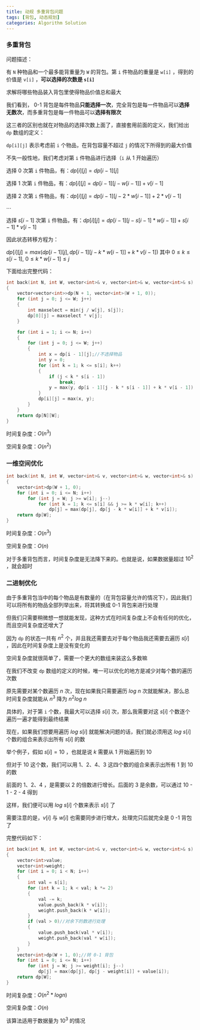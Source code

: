 ```yaml
---
title: 动规 多重背包问题
tags: [背包, 动态规划]
categories: Algorithm Solution
---
```


### 多重背包

问题描述：

有 `N` 种物品和一个最多能背重量为 `W` 的背包。第 `i` 件物品的重量是 `w[i]` ，得到的价值是 `v[i]` ，**可以选择的次数是 `s[i]`** 

求解将哪些物品装入背包里使得物品价值总和最大



我们看到， 0-1 背包是每件物品**只能选择一次**，完全背包是每一件物品可以**选择无数次**，而多重背包是每一件物品可以**选择有限次**

这三者的区别也就在对物品的选择次数上面了，直接套用前面的定义，我们给出 `dp` 数组的定义：

`dp[i][j]` 表示考虑前 `i` 个物品，在背包容量不超过 `j` 的情况下所得到的最大价值

不失一般性地，我们考虑对第 `i` 件物品进行选择（`i` 从 1 开始遍历）

选择 0 次第 `i` 件物品，有：$dp[i][j]=dp[i-1][j]$

选择 1 次第 `i` 件物品，有：$dp[i][j]=dp[i-1][j-w[i-1]]+v[i-1]$

选择 2 次第 `i` 件物品，有：$dp[i][j]=dp[i-1][j-2*w[i-1]]+2*v[i-1]$ 

$\cdots$

选择 $s[i-1]$ 次第 `i` 件物品，有：$dp[i][j]=dp[i-1][j-s[i-1]*w[i-1]]+s[i-1]*v[i-1]$ 

因此状态转移方程为：

$dp[i][j]=max(dp[i-1][j],dp[i-1][j-k*w[i-1]]+k*v[i-1])$ 其中 $0\le k \le s[i-1],\ 0\le k*w[i-1]\le j$ 

下面给出完整代码：

```cpp
int back(int N, int W, vector<int>& v, vector<int>& w, vector<int>& s)
{
    vector<vector<int>>dp(N + 1, vector<int>(W + 1, 0));
    for (int j = 0; j <= W; j++)
    {
        int maxselect = min(j / w[j], s[j]);
        dp[0][j] = maxselect * v[j];
    }

    for (int i = 1; i <= N; i++)
    {
        for (int j = 0; j <= W; j++)
        {
            int x = dp[i - 1][j];//不选择物品
            int y = 0;
            for (int k = 1; k <= s[i]; k++)
            {
                if (j < k * s[i - 1])
                    break;
                y = max(y, dp[i - 1][j - k * s[i - 1]] + k * v[i - 1]);
            }
            dp[i][j] = max(x, y);
        }
    }
    return dp[N][W];
}
```

时间复杂度：$O(n^3)$ 

空间复杂度：$O(n^2)$ 



### 一维空间优化

```cpp
int back(int N, int W, vector<int>& v, vector<int>& w, vector<int>& s)
{
    vector<int>dp(W + 1, 0);
    for (int i = 0; i <= N; i++)
        for (int j = W; j >= w[i]; j--)
            for (int k = 1; k <= s[i] && j >= k * w[i]; k++)
                dp[j] = max(dp[j], dp[j - k * w[i]] + k * v[i]);
    return dp[W];
}
```

时间复杂度：$O(n^3)$ 

空间复杂度：$O(n)$ 

对于多重背包而言，时间复杂度是无法降下来的。也就是说，如果数据量超过 $10^2$ ，就会超时



### 二进制优化

由于多重背包当中的每个物品是有数量的（在背包容量允许的情况下），因此我们可以将所有的物品全部列举出来，将其转换成 0-1 背包来进行处理

但我们只需要稍微想一想就能发现，这种方式在时间复杂度上不会有任何的优化，而且空间复杂度还增大了

因为 `dp` 的状态一共有 $n^2$ 个，并且我还需要去对于每个物品我还需要去遍历 $s[i]$ ，因此在时间复杂度上是没有变化的

空间复杂度就很简单了，需要一个更大的数组来装这么多数嘛

在我们不改变 `dp` 数组的定义的时候，唯一可以优化的地方是减少对每个数的遍历次数

原先需要对某个数遍历 $n$ 次，现在如果我只需要遍历 $log\ n$ 次就能解决，那么总时间复杂度就能从 $n^3$ 降为 $n^2log\ n$ 

具体的，对于第 `i` 个数，我最大可以选择 $s[i]$ 次，那么我需要对这 $s[i]$ 个数逐个遍历一遍才能得到最终结果

现在，如果我们想要用遍历 $log\ s[i]$ 就能解决问题的话，我们就必须用这 $log\ s[i]$ 个数的组合来表示出所有 $s[i]$ 的数

举个例子，假如 $s[i]=10$ ，也就是说 $k$ 需要从 1 开始遍历到 10

但对于 10 这个数，我们可以用 1、2、4、3 这四个数的组合来表示出所有 1 到 10 的数

前面的 1、2、4 ，是需要以 2 的倍数进行增长。后面的 3 是余数，可以通过 10 - 1 - 2 - 4 得到

这样，我们便可以用 $log\ s[i]$ 个数来表示 $s[i]$ 了

需要注意的是，$v[i]$ 与 $w[i]$ 也需要同步进行增大，处理完只后就完全是 0 -1 背包了

完整代码如下：

```cpp
int back(int N, int W, vector<int>& v, vector<int>& w, vector<int>& s)
{
    vector<int>value;
    vector<int>weight;
    for (int i = 0; i < N; i++)
    {
        int val = s[i];
        for (int k = 1; k < val; k *= 2)
        {
            val -= k;
            value.push_back(k * v[i]);
            weight.push_back(k * w[i]);
        }
        if (val > 0)//对余下的数进行处理
        {
            value.push_back(val * v[i]);
            weight.push_back(val * w[i]);
        }
    }
    vector<int>dp(W + 1, 0);//转 0-1 背包
    for (int i = 0; i <= N; i++)
        for (int j = W; j >= weight[i]; j--)
            dp[j] = max(dp[j], dp[j - weight[i]] + value[i]);
    return dp[W];
}
```

时间复杂度：$O(n^2*logn)$ 

空间复杂度：$O(n)$ 

该算法适用于数据量为 $10^3$ 的情况